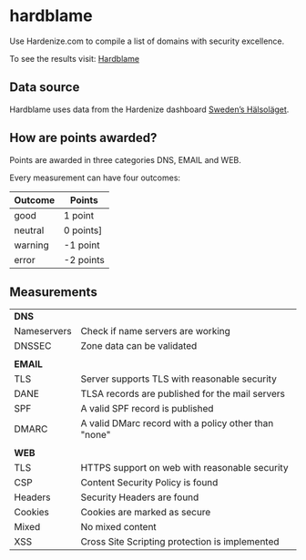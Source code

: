 # hardblame
Use Hardenize.com to compile a list of domains with security excellence.

To see the results visit: [Hardblame](https://wisser.se/hardblame)

## Data source
Hardblame uses data from the Hardenize dashboard [Sweden’s Hälsoläget](https://www.hardenize.com/dashboards/sweden-health-status/).

## How are points awarded?
Points are awarded in three categories DNS, EMAIL and WEB.

Every measurement can have four outcomes:

|Outcome|Points|
|---|---|
|good| 1 point|
|neutral| 0 points]
|warning|-1 point|
|error|-2 points|

## Measurements

|   |   |
|---|---|
|**DNS**|
|Nameservers|Check if name servers are working|
|DNSSEC|Zone data can be validated|
|   |   |
|**EMAIL**|
|TLS|Server supports TLS with reasonable security|
|DANE|TLSA records are published for the mail servers|
|SPF|A valid SPF record is published|
|DMARC|A valid DMarc record with a policy other than "none"|
|   |   |
|**WEB**|
|TLS|HTTPS support on web with reasonable security|
|CSP|Content Security Policy is found|
|Headers|Security Headers are found|
|Cookies|Cookies are marked as secure|
|Mixed|No mixed content|
|XSS|Cross Site Scripting protection is implemented|
